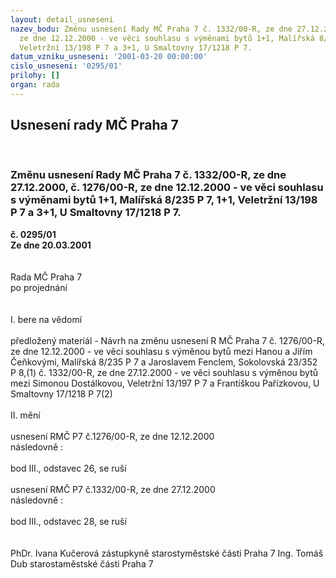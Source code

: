 ```yaml
---
layout: detail_usneseni
nazev_bodu: Změnu usnesení Rady MČ Praha 7 č. 1332/00-R, ze dne 27.12.2000, č. 1276/00-R,
  ze dne 12.12.2000 - ve věci souhlasu s výměnami bytů 1+1, Malířská 8/235 P 7, 1+1,
  Veletržní 13/198 P 7 a 3+1, U Smaltovny 17/1218 P 7.
datum_vzniku_usneseni: '2001-03-20 00:00:00'
cislo_usneseni: '0295/01'
prilohy: []
organ: rada
---
```

<div id="ucUsn_pList" class="usn">
	<span><h2>Usnesení rady MČ Praha 7 </h2>
<br></span><div class="standBody">
<span><h3>Změnu usnesení Rady MČ Praha 7 č. 1332/00-R, ze dne 27.12.2000, č. 1276/00-R, ze dne 12.12.2000 - ve věci souhlasu s výměnami bytů 1+1, Malířská 8/235 P 7, 1+1, Veletržní 13/198 P 7 a 3+1, U Smaltovny 17/1218 P 7.</h3></span><div class="center">
		<strong>č. 0295/01</strong><br>
	</div>
<div class="center">
		<strong>Ze dne 20.03.2001</strong><br><br>
	</div>
<br>Rada MČ Praha 7<br>po projednání<br><br><br>I.	bere na vědomí<br><br> předložený materiál - Návrh na změnu usnesení R MČ Praha 7 č. 1276/00-R, ze dne 12.12.2000 - ve věci souhlasu s výměnou  bytů mezi Hanou a Jiřím Čeňkovými, Malířská 8/235 P 7 a Jaroslavem Fenclem, Sokolovská 23/352 P 8,(1) č. 1332/00-R, ze dne 27.12.2000 - ve věci souhlasu s výměnou bytů mezi Simonou Dostálkovou, Veletržní 13/197 P 7 a Františkou Pařízkovou, U Smaltovny 17/1218 P 7(2)<br><br>II.	mění <br><br>usnesení RMČ P7 č.1276/00-R, ze dne 12.12.2000<br>následovně :<br><br>bod III., odstavec 26, se ruší<br><br>usnesení RMČ P7 č.1332/00-R, ze dne 27.12.2000<br>následovně :<br><br>bod III., odstavec 28, se ruší<br><br> 	<br>PhDr. Ivana Kučerová zástupkyně starostyměstské části Praha 7	Ing. Tomáš Dub starostaměstské části Praha 7<br>	<br><br>
</div>
</div>